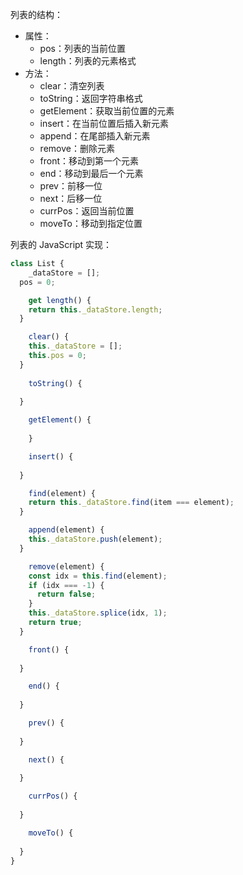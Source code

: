 列表的结构：

+ 属性：
  + pos：列表的当前位置
  + length：列表的元素格式
+ 方法：
  + clear：清空列表
  + toString：返回字符串格式
  + getElement：获取当前位置的元素
  + insert：在当前位置后插入新元素
  + append：在尾部插入新元素
  + remove：删除元素
  + front：移动到第一个元素
  + end：移动到最后一个元素
  + prev：前移一位
  + next：后移一位
  + currPos：返回当前位置
  + moveTo：移动到指定位置



列表的 JavaScript 实现：

```javascript
class List {
	_dataStore = [];
  pos = 0;

	get length() {
    return this._dataStore.length;
  }

	clear() {
    this._dataStore = [];
    this.pos = 0;
  }
	
	toString() {
    
  }

	getElement() {
  	
	}

	insert() {
    
  }

	find(element) {
    return this._dataStore.find(item === element);
  }

	append(element) {
    this._dataStore.push(element);
  }

	remove(element) {
    const idx = this.find(element);
    if (idx === -1) {
      return false;
    }
    this._dataStore.splice(idx, 1);
    return true;
  }

	front() {
    
  }

	end() {
    
  }

	prev() {
    
  }

	next() {
    
  }

	currPos() {
    
  }

	moveTo() {
    
  }
}
```

